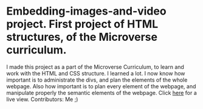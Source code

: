 # Embedding-images-and-video project. First project of HTML structures, of the Microverse curriculum.
I made this project as a part of the Microverse Curriculum, to learn and work with the HTML and CSS structure.
I learned a lot.
I now know how important is to administrate the divs, and plan the elements of the whole webpage.
Also how important is to plan every element of the webpage, and manipulate properly the semantic elements of the webpage.
Click [here](https://serdg0.github.io/Embedding-images-and-video/) for a live view.
Contributors: Me ;)

